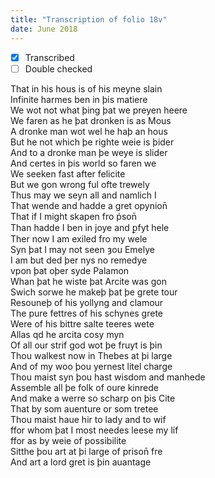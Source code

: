 ```yaml
---
title: "Transcription of folio 18v"
date: June 2018
---
```


- [x] Transcribed
- [ ] Double checked

That in his hous is of his meyne slain  
Infinite harmes ben in þis matiere  
We wot not what þing þat we preyen heere  
We faren as he þat dronken is as Mous  
A dronke man wot wel he haþ an hous  
But he not which þe righte weie is þider  
And to a dronke man þe weye is slider  
And certes in þis world so faren we  
We seeken fast after felicite  
But we gon wrong ful ofte trewely  
Thus may we seyn all and namlich I  
That wende and hadde a gret opynion̄  
That if I might skapen fro p̉son̄  
Than hadde I ben in joye and ꝑfyt hele  
Ther now I am exiled fro my wele  
Syn þat I may not seen ȝou Emelye  
I am but ded þer nys no remedye  
vpon þat oþer syde Palamon  
Whan þat he wiste þat Arcite was gon   
Swich sorwe he makeþ þat þe grete tour  
Resouneþ of his yollyng and clamour   
The pure fettres of his schynes grete   
Were of his bittre salte teeres wete  
Allas qd he arcita cosy myn  
Of all our strif god wot þe fruyt is þin  
Thou walkest now in Thebes at þi large  
And of my woo þou yernest litel charge  
Thou maist syn þou hast wisdom and manhede  
Assemble all þe folk of oure kinrede  
And make a werre so scharp on þis Cite  
That by som auenture or som tretee  
Thou maist haue hir to lady and to wif  
ffor whom þat I most needes leese my lif  
ffor as by weie of possibilite  
Sitthe þou art at þi large of prison̄ fre  
And art a lord gret is þin auantage  
